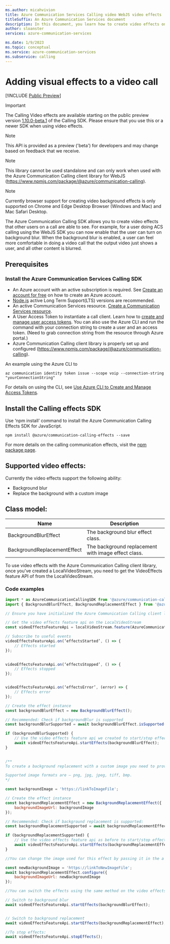 ```yaml
---
ms.author: micahvivion
title: Azure Communication Services Calling video WebJS video effects
titleSuffix: An Azure Communication Services document
description: In this document, you learn how to create video effects on an Azure Communication Services call.
author: sloanster
services: azure-communication-services

ms.date: 1/9/2023
ms.topic: conceptual
ms.service: azure-communication-services
ms.subservice: calling
---
```


# Adding visual effects to a video call

[!INCLUDE [Public Preview](../../includes/public-preview-include-document.md)]

>[!IMPORTANT]
> The Calling Video effects are available starting on the public preview version [1.10.0-beta.1](https://www.npmjs.com/package/@azure/communication-calling/v/1.10.0-beta.1) of the Calling SDK. Please ensure that you use this or a newer SDK when using video effects.

> [!NOTE]
> This API is provided as a preview ('beta') for developers and may change based on feedback that we receive.

> [!NOTE]
> This library cannot be used standalone and can only work when used with the Azure Communication Calling client library for WebJS (https://www.npmjs.com/package/@azure/communication-calling).

> [!NOTE]
> Currently browser support for creating video background effects is only supported on Chrome and Edge Desktop Browser (Windows and Mac) and Mac Safari Desktop.

The Azure Communication Calling SDK allows you to create video effects that other users on a call are able to see. For example, for a user doing ACS calling using the WebJS SDK you can now enable that the user can turn on background blur. When the background blur is enabled, a user can feel more comfortable in doing a video call that the output video just shows a user, and all other content is blurred.

## Prerequisites
### Install the Azure Communication Services Calling SDK
- An Azure account with an active subscription is required. See [Create an account for free](https://azure.microsoft.com/free/?WT.mc_id=A261C142F) on how to create an Azure account.
- [Node.js](https://nodejs.org/) active Long Term Support(LTS) versions are recommended.
- An active Communication Services resource. [Create a Communication Services resource](../../quickstarts/create-communication-resource.md).
- A User Access Token to instantiate a call client. Learn how to [create and manage user access tokens](../../quickstarts/identity/access-tokens.md). You can also use the Azure CLI and run the command with your connection string to create a user and an access token. (Need to grab connection string from the resource through Azure portal.)
- Azure Communication Calling client library is properly set up and configured (https://www.npmjs.com/package/@azure/communication-calling).

An example using the Azure CLI to
```azurecli-interactive
az communication identity token issue --scope voip --connection-string "yourConnectionString"
```
For details on using the CLI, see [Use Azure CLI to Create and Manage Access Tokens](../../quickstarts/identity/access-tokens.md?pivots=platform-azcli).

## Install the Calling effects SDK 
Use ‘npm install’ command to install the Azure Communication Calling Effects SDK for JavaScript. 

```console
npm install @azure/communication-calling-effects --save
```
For more details on the calling communication effects, visit the [npm package page](https://www.npmjs.com/package/@azure/communication-calling-effects).

## Supported video effects:
Currently the video effects support the following ability:
- Background blur 
- Replace the background with a custom image 

## Class model:

| Name  | Description  |
|---|---|
| BackgroundBlurEffect  | The background blur effect class.  |
| BackgroundReplacementEffect  | The background replacement with image effect class.  |

To use video effects with the Azure Communication Calling client library, once you've created a LocalVideoStream, you need to get the VideoEffects feature API of from the LocalVideoStream. 

### Code examples
```js
import * as AzureCommunicationCallingSDK from '@azure/communication-calling'; 
import { BackgroundBlurEffect, BackgroundReplacementEffect } from '@azure/communication-calling-effects'; 

// Ensure you have initialized the Azure Communication Calling client library and have created a LocalVideoStream 

// Get the video effects feature api on the LocalVideoStream 
const videoEffectsFeatureApi = localVideoStream.feature(AzureCommunicationCallingSDK.Features.VideoEffects); 

// Subscribe to useful events 
videoEffectsFeatureApi.on(‘effectsStarted’, () => { 
    // Effects started 
}); 

 
videoEffectsFeatureApi.on(‘effectsStopped’, () => { 
    // Effects stopped
}); 


videoEffectsFeatureApi.on(‘effectsError’, (error) => { 
    // Effects error 
}); 

// Create the effect instance 
const backgroundBlurEffect = new BackgroundBlurEffect(); 

// Recommended: Check if backgroundBlur is supported
const backgroundBlurSupported = await backgroundBlurEffect.isSupported(); 

if (backgroundBlurSupported) { 
    // Use the video effects feature api we created to start/stop effects 
    await videoEffectsFeatureApi.startEffects(backgroundBlurEffect); 
} 

 
/** 
To create a background replacement with a custom image you need to provide the URL of the image you want as the background to this effect. The 'startEffects' method will fail if the URL is not of an image or is unreachable/unreadable. 

Supported image formats are – png, jpg, jpeg, tiff, bmp. 
*/ 

const backgroundImage = 'https://linkToImageFile'; 

// Create the effect instance 
const backgroundReplacementEffect = new BackgroundReplacementEffect({ 
    backgroundImageUrl: backgroundImage 
}); 

// Recommended: Check if background replacement is supported:
const backgroundReplacementSupported = await backgroundReplacementEffect.isSupported(); 

if (backgroundReplacementSupported) { 
    // Use the video effects feature api as before to start/stop effects 
    await videoEffectsFeatureApi.startEffects(backgroundReplacementEffect); 
} 

//You can change the image used for this effect by passing it in the a new configure method: 

const newBackgroundImage = 'https://linkToNewImageFile';
await backgroundReplacementEffect.configure({ 
    backgroundImageUrl: newBackgroundImage 
}); 

//You can switch the effects using the same method on the video effects feature api: 

// Switch to background blur 
await videoEffectsFeatureApi.startEffects(backgroundBlurEffect); 


// Switch to background replacement 
await videoEffectsFeatureApi.startEffects(backgroundReplacementEffect); 

//To stop effects: 
await videoEffectsFeatureApi.stopEffects();

```
